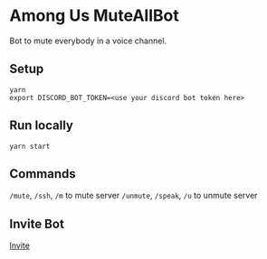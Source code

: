 # Among Us MuteAllBot
Bot to mute everybody in a voice channel. 


## Setup

```
yarn 
export DISCORD_BOT_TOKEN=<use your discord bot token here>
```

## Run locally

```
yarn start
```

## Commands

`/mute`, `/ssh`, `/m` to mute server
`/unmute`, `/speak`, `/u` to unmute server

## Invite Bot

[Invite](https://discord.com/api/oauth2/authorize?client_id=771741911366631424&permissions=0&scope=bot)
